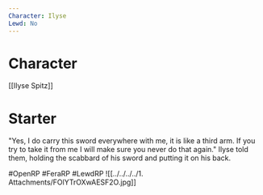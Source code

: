 ```yaml
---
Character: Ilyse
Lewd: No
---
```

# Character
[[Ilyse Spitz]]

# Starter
"Yes, I do carry this sword everywhere with me, it is like a third arm. If you try to take it from me I will make sure you never do that again." Ilyse told them, holding the scabbard of his sword and putting it on his back.

#OpenRP #FeraRP #LewdRP 
![[../../../../1. Attachments/FOlYTrOXwAESF2O.jpg]]